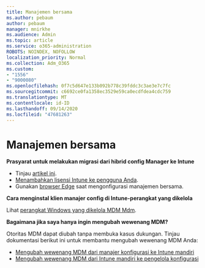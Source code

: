 ```yaml
---
title: Manajemen bersama
ms.author: pebaum
author: pebaum
manager: mnirkhe
ms.audience: Admin
ms.topic: article
ms.service: o365-administration
ROBOTS: NOINDEX, NOFOLLOW
localization_priority: Normal
ms.collection: Adm_O365
ms.custom:
- "1556"
- "9000080"
ms.openlocfilehash: 0f7c5d647e133b092b778c39fddc3c3ae3e7c7fc
ms.sourcegitcommit: c6692ce0fa1358ec3529e59ca0ecdfdea4cdc759
ms.translationtype: MT
ms.contentlocale: id-ID
ms.lasthandoff: 09/14/2020
ms.locfileid: "47681263"
---
```

# <a name="co-management"></a>Manajemen bersama

**Prasyarat untuk melakukan migrasi dari hibrid config Manager ke Intune**

- Tinjau [artikel ini](https://docs.microsoft.com/configmgr/mdm/deploy-use/migrate-hybridmdm-to-intunesa).
- [Menambahkan lisensi Intune ke pengguna Anda](https://docs.microsoft.com/intune/licenses-assign).
- Gunakan [browser Edge](https://www.microsoft.com/windows/microsoft-edge) saat mengonfigurasi manajemen bersama.

**Cara menginstal klien manajer config di Intune-perangkat yang dikelola**

Lihat [perangkat Windows yang dikelola MDM Mdm](https://docs.microsoft.com/configmgr/core/clients/deploy/deploy-clients-to-windows-computers#bkmk_mdm).

**Bagaimana jika saya hanya ingin mengubah wewenang MDM?**

Otoritas MDM dapat diubah tanpa membuka kasus dukungan. Tinjau dokumentasi berikut ini untuk membantu mengubah wewenang MDM Anda:

- [Mengubah wewenang MDM dari manajer konfigurasi ke Intune mandiri](https://docs.microsoft.com/configmgr/mdm/deploy-use/migrate-change-mdm-authority)
- [Mengubah wewenang MDM dari Intune mandiri ke pengelola konfigurasi](https://docs.microsoft.com/configmgr/mdm/deploy-use/change-mdm-authority)
